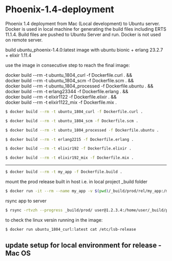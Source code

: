 # Phoenix-1.4-deployment
Phoenix 1.4 deployment from Mac (Local development) to Ubuntu server. Docker is used in local machine for generating the build files including ERTS 11.1.4. Build files are pushed to Ubuntu Server and run. Docker is not used on remote server.

build ubuntu_phoenix-1.4.0:latest image with
ubuntu bionic + erlang 23.2.7 + elixir 1.11.4

use the image in consecutive step to reach the final image:

docker build --rm -t ubuntu_1804_curl -f Dockerfile.curl . && \
docker build --rm -t ubuntu_1804_scm -f Dockerfile.scm . && \
docker build --rm -t ubuntu_1804_processed -f Dockerfile.ubuntu . && \
docker build --rm -t erlang23344 -f Dockerfile.erlang . && \
docker build --rm -t elixir1122 -f Dockerfile.elixir . && \
docker build --rm -t elixir1122_mix -f Dockerfile.mix .

```bash
$ docker build --rm -t ubuntu_1804_curl -f Dockerfile.curl .
```

```bash
$ docker build --rm -t ubuntu_1804_scm -f Dockerfile.scm .
```

```bash
$ docker build --rm -t ubuntu_1804_processed -f Dockerfile.ubuntu .
```

```bash
$ docker build --rm -t erlang2215 -f Dockerfile.erlang .
```

```bash
$ docker build --rm -t elixir192 -f Dockerfile.elixir .
```

```bash
$ docker build --rm -t elixir192_mix -f Dockerfile.mix .
```

---

```bash
$ docker build --rm -t my_app -f Dockerfile.build .
```

mount the prod release built in host i.e. in local project _build folder

```bash
$ docker run -it --rm --name my_app -v $(pwd)/_build/prod/rel/my_app:/my_app/_build/prod/rel/my_app my_app
```

rsync app to server

```bash
$ rsync -rtvzh --progress _build/prod/ user@1.2.3.4:/home/user/_build/prod
```

to check the linux versin running in the image:

```bash
$ docker run ubuntu_1804_curl:latest cat /etc/lsb-release
```


## update setup for local environment for release - Mac OS


